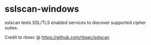 # sslscan-windows
sslscan tests SSL/TLS enabled services to discover supported cipher suites.

Credit to rbsec @ https://github.com/rbsec/sslscan
